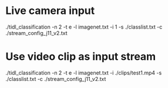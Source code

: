 # Live camera input
./tidl_classification -n 2 -t e -l imagenet.txt -i 1 -s ./classlist.txt -c ./stream_config_j11_v2.txt
# Use video clip as input stream
./tidl_classification -n 2 -t e -l imagenet.txt -i ./clips/test1.mp4 -s ./classlist.txt -c ./stream_config_j11_v2.txt

